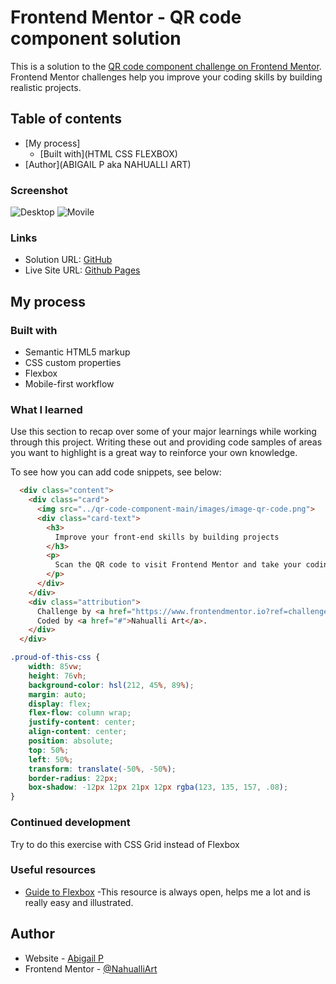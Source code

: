 # Frontend Mentor - QR code component solution

This is a solution to the [QR code component challenge on Frontend Mentor](https://www.frontendmentor.io/challenges/qr-code-component-iux_sIO_H). Frontend Mentor challenges help you improve your coding skills by building realistic projects. 

## Table of contents

- [My process]
  - [Built with](HTML CSS FLEXBOX)
- [Author](ABIGAIL P aka NAHUALLI ART)

### Screenshot

![Desktop](../qr-code-component-main/images/DESKTOP_SCREENSHOT.png)
![Movile](../qr-code-component-main/images/MOVILE-SCREENSHOT.png)


### Links

- Solution URL: [GitHub](https://github.com/NahualliArt/qr-code-component-main)
- Live Site URL: [Github Pages](https://nahualliart.github.io/qr-code-component-main/)

## My process

### Built with

- Semantic HTML5 markup
- CSS custom properties
- Flexbox
- Mobile-first workflow

### What I learned

Use this section to recap over some of your major learnings while working through this project. Writing these out and providing code samples of areas you want to highlight is a great way to reinforce your own knowledge.

To see how you can add code snippets, see below:

```html
  <div class="content">
    <div class="card">
      <img src="../qr-code-component-main/images/image-qr-code.png">
      <div class="card-text">
        <h3>
          Improve your front-end skills by building projects
        </h3>
        <p>
          Scan the QR code to visit Frontend Mentor and take your coding skills to the next level
        </p>
      </div>
    </div> 
    <div class="attribution">
      Challenge by <a href="https://www.frontendmentor.io?ref=challenge" target="_blank">Frontend Mentor</a>. 
      Coded by <a href="#">Nahualli Art</a>.
    </div>
  </div>
```
```css
.proud-of-this-css {
    width: 85vw;
    height: 76vh;
    background-color: hsl(212, 45%, 89%);
    margin: auto;
    display: flex;
    flex-flow: column wrap;
    justify-content: center;
    align-content: center;
    position: absolute;
    top: 50%;
    left: 50%;
    transform: translate(-50%, -50%);
    border-radius: 22px;
    box-shadow: -12px 12px 21px 12px rgba(123, 135, 157, .08);
}
```


### Continued development

Try to do this exercise with CSS Grid instead of Flexbox


### Useful resources

- [Guide to Flexbox](https://css-tricks.com/snippets/css/a-guide-to-flexbox/) -This resource is always open, helps me a lot and is really easy and illustrated.


## Author

- Website - [Abigail P](https://www.nahualliart.com/)
- Frontend Mentor - [@NahualliArt](https://www.frontendmentor.io/profile/NahualliArt)

